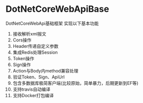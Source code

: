 # DotNetCoreWebApiBase
 DotNetCoreWebApi基础框架
 实现以下基本功能
 
 1. 接收解析xml报文
 2. Cors操作
 3. Header传递自定义参数
 4. 集成Redis处理Session
 5. Token操作
 6. Sign操作
 7. Action与Body内method兼容处理
 8. 验证Token、Sign、ApiUrl
 9. 包含多数据库极简客户端(比较原始，简单暴力，后期更新到EF等)
 10. 支持travis自动编译
 11. 支持Docker打包编译
